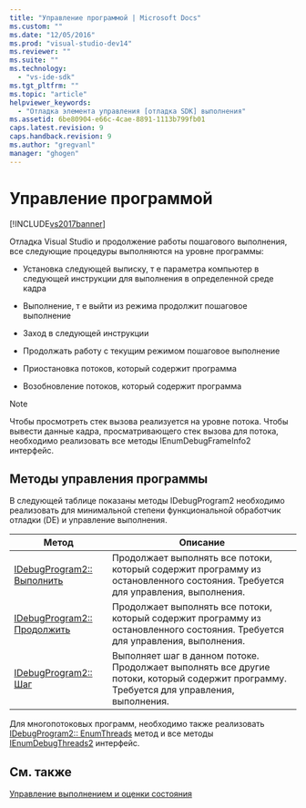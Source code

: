 ```yaml
---
title: "Управление программой | Microsoft Docs"
ms.custom: ""
ms.date: "12/05/2016"
ms.prod: "visual-studio-dev14"
ms.reviewer: ""
ms.suite: ""
ms.technology: 
  - "vs-ide-sdk"
ms.tgt_pltfrm: ""
ms.topic: "article"
helpviewer_keywords: 
  - "Отладка элемента управления [отладка SDK] выполнения"
ms.assetid: 6be80904-e66c-4cae-8891-1113b799fb01
caps.latest.revision: 9
caps.handback.revision: 9
ms.author: "gregvanl"
manager: "ghogen"
---
```

# Управление программой
[!INCLUDE[vs2017banner](../../code-quality/includes/vs2017banner.md)]

Отладка Visual Studio и продолжение работы пошагового выполнения, все следующие процедуры выполняются на уровне программы:  
  
-   Установка следующей выписку, т е параметра компьютер в следующей инструкции для выполнения в определенной среде кадра  
  
-   Выполнение, т е выйти из режима продолжит пошаговое выполнение  
  
-   Заход в следующей инструкции  
  
-   Продолжать работу с текущим режимом пошаговое выполнение  
  
-   Приостановка потоков, который содержит программа  
  
-   Возобновление потоков, который содержит программа  
  
> [!NOTE]
>  Чтобы просмотреть стек вызова реализуется на уровне потока.  Чтобы вывести данные кадра, просматривающего стек вызова для потока, необходимо реализовать все методы IEnumDebugFrameInfo2 интерфейс.  
  
## Методы управления программы  
 В следующей таблице показаны методы IDebugProgram2 необходимо реализовать для минимальной степени функциональной обработчик отладки \(DE\) и управление выполнения.  
  
|Метод|Описание|  
|-----------|--------------|  
|[IDebugProgram2:: Выполнить](../../extensibility/debugger/reference/idebugprogram2-execute.md)|Продолжает выполнять все потоки, который содержит программу из остановленного состояния.  Требуется для управления, выполнения.|  
|[IDebugProgram2:: Продолжить](../../extensibility/debugger/reference/idebugprogram2-continue.md)|Продолжает выполнять все потоки, который содержит программу из остановленного состояния.  Требуется для управления, выполнения.|  
|[IDebugProgram2:: Шаг](../../extensibility/debugger/reference/idebugprogram2-step.md)|Выполняет шаг в данном потоке.  Продолжает выполнять все другие потоки, который содержит программу.  Требуется для управления, выполнения.|  
  
 Для многопотоковых программ, необходимо также реализовать [IDebugProgram2:: EnumThreads](../../extensibility/debugger/reference/idebugprogram2-enumthreads.md) метод и все методы   [IEnumDebugThreads2](../../extensibility/debugger/reference/ienumdebugthreads2.md) интерфейс.  
  
## См. также  
 [Управление выполнением и оценки состояния](../../extensibility/debugger/execution-control-and-state-evaluation.md)